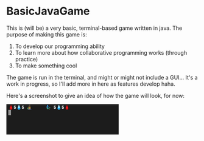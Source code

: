 # BasicJavaGame

This is (will be) a very basic, terminal-based game written in java. The purpose of making this game is:

1) To develop our programming ability
2) To learn more about how collaborative programming works (through practice)
3) To make something cool

The game is run in the terminal, and might or might not include a GUI... It's a work in progress, so I'll add more in here as features develop haha.

Here's a screenshot to give an idea of how the game will look, for now:

![screenshot of game in action](/PicturesForReadme/ScreenShot-JavaGame.png "Screenshot of Game")
